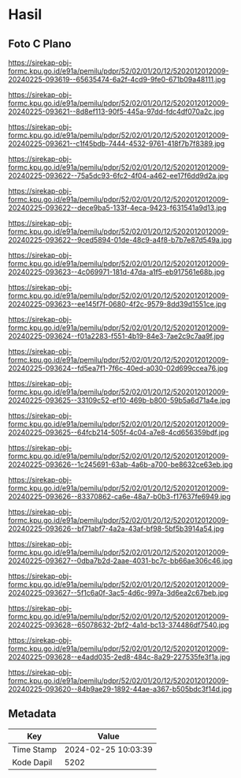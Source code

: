 # Hasil

## Foto C Plano

https://sirekap-obj-formc.kpu.go.id/e91a/pemilu/pdpr/52/02/01/20/12/5202012012009-20240225-093619--65635474-6a2f-4cd9-9fe0-671b09a48111.jpg

https://sirekap-obj-formc.kpu.go.id/e91a/pemilu/pdpr/52/02/01/20/12/5202012012009-20240225-093621--8d8ef113-90f5-445a-97dd-fdc4df070a2c.jpg

https://sirekap-obj-formc.kpu.go.id/e91a/pemilu/pdpr/52/02/01/20/12/5202012012009-20240225-093621--c1f45bdb-7444-4532-9761-418f7b7f8389.jpg

https://sirekap-obj-formc.kpu.go.id/e91a/pemilu/pdpr/52/02/01/20/12/5202012012009-20240225-093622--75a5dc93-6fc2-4f04-a462-ee17f6dd9d2a.jpg

https://sirekap-obj-formc.kpu.go.id/e91a/pemilu/pdpr/52/02/01/20/12/5202012012009-20240225-093622--dece9ba5-133f-4eca-9423-f631541a9d13.jpg

https://sirekap-obj-formc.kpu.go.id/e91a/pemilu/pdpr/52/02/01/20/12/5202012012009-20240225-093622--9ced5894-01de-48c9-a4f8-b7b7e87d549a.jpg

https://sirekap-obj-formc.kpu.go.id/e91a/pemilu/pdpr/52/02/01/20/12/5202012012009-20240225-093623--4c069971-181d-47da-a1f5-eb917561e68b.jpg

https://sirekap-obj-formc.kpu.go.id/e91a/pemilu/pdpr/52/02/01/20/12/5202012012009-20240225-093623--ee145f7f-0680-4f2c-9579-8dd39d1551ce.jpg

https://sirekap-obj-formc.kpu.go.id/e91a/pemilu/pdpr/52/02/01/20/12/5202012012009-20240225-093624--f01a2283-f551-4b19-84e3-7ae2c9c7aa9f.jpg

https://sirekap-obj-formc.kpu.go.id/e91a/pemilu/pdpr/52/02/01/20/12/5202012012009-20240225-093624--fd5ea7f1-7f6c-40ed-a030-02d699ccea76.jpg

https://sirekap-obj-formc.kpu.go.id/e91a/pemilu/pdpr/52/02/01/20/12/5202012012009-20240225-093625--33109c52-ef10-469b-b800-59b5a6d71a4e.jpg

https://sirekap-obj-formc.kpu.go.id/e91a/pemilu/pdpr/52/02/01/20/12/5202012012009-20240225-093625--64fcb214-505f-4c04-a7e8-4cd656359bdf.jpg

https://sirekap-obj-formc.kpu.go.id/e91a/pemilu/pdpr/52/02/01/20/12/5202012012009-20240225-093626--1c245691-63ab-4a6b-a700-be8632ce63eb.jpg

https://sirekap-obj-formc.kpu.go.id/e91a/pemilu/pdpr/52/02/01/20/12/5202012012009-20240225-093626--83370862-ca6e-48a7-b0b3-f17637fe6949.jpg

https://sirekap-obj-formc.kpu.go.id/e91a/pemilu/pdpr/52/02/01/20/12/5202012012009-20240225-093626--bf71abf7-4a2a-43af-bf98-5bf5b3914a54.jpg

https://sirekap-obj-formc.kpu.go.id/e91a/pemilu/pdpr/52/02/01/20/12/5202012012009-20240225-093627--0dba7b2d-2aae-4031-bc7c-bb66ae306c46.jpg

https://sirekap-obj-formc.kpu.go.id/e91a/pemilu/pdpr/52/02/01/20/12/5202012012009-20240225-093627--5f1c6a0f-3ac5-4d6c-997a-3d6ea2c67beb.jpg

https://sirekap-obj-formc.kpu.go.id/e91a/pemilu/pdpr/52/02/01/20/12/5202012012009-20240225-093628--65078632-2bf2-4a1d-bc13-374486df7540.jpg

https://sirekap-obj-formc.kpu.go.id/e91a/pemilu/pdpr/52/02/01/20/12/5202012012009-20240225-093628--e4add035-2ed8-484c-8a29-227535fe3f1a.jpg

https://sirekap-obj-formc.kpu.go.id/e91a/pemilu/pdpr/52/02/01/20/12/5202012012009-20240225-093620--84b9ae29-1892-44ae-a367-b505bdc3f14d.jpg


## Metadata

| Key        | Value               |
| ---------- | ------------------- |
| Time Stamp | 2024-02-25 10:03:39 |
| Kode Dapil | 5202                |



